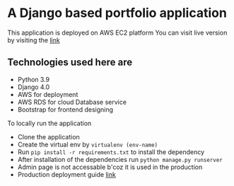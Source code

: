 # A Django based portfolio application

This application is deployed on AWS EC2 platform 
You can visit live version by visiting the [link](https://3.6.252.179/)


## Technologies used here are 

- Python 3.9
- Django 4.0
- AWS for deployment
- AWS RDS for cloud Database service
- Bootstrap for frontend designing

To locally run the application 
- Clone the application
- Create the virtual env by `virtualenv (env-name)`
- Run `pip install -r requirements.txt` to install the dependency
- After installation of the dependencies run `python manage.py runserver`
- Admin page is not accessable b'coz it is used in the production
- Production deployment guide [link](https://www.digitalocean.com/community/tutorials/how-to-set-up-django-with-postgres-nginx-and-gunicorn-on-ubuntu-20-04)

